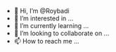 - 👋 Hi, I’m @Roybadi
- 👀 I’m interested in ...
- 🌱 I’m currently learning ...
- 💞️ I’m looking to collaborate on ...
- 📫 How to reach me ...

<!---
Roybadi/Roybadi is a ✨ special ✨ repository because its `README.md` (this file) appears on your GitHub profile.
You can click the Preview link to take a look at your changes.
--->
